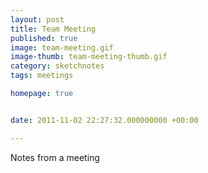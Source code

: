 ```yaml
---
layout: post
title: Team Meeting
published: true
image: team-meeting.gif
image-thumb: team-meeting-thumb.gif
category: sketchnotes
tags: meetings

homepage: true


date: 2011-11-02 22:27:32.000000000 +00:00

---
```


Notes from a meeting


